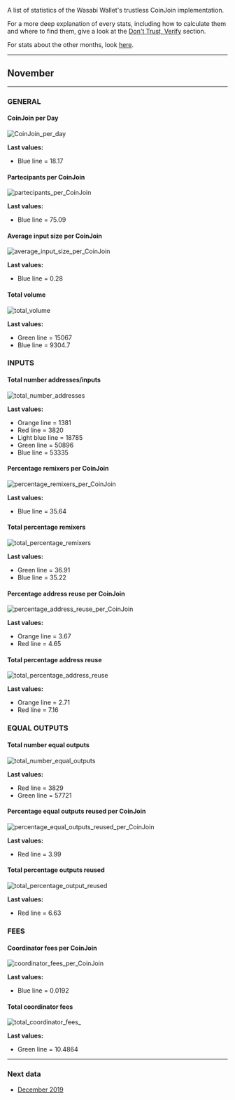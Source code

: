 A list of statistics of the Wasabi Wallet's trustless CoinJoin implementation.

For a more deep explanation of every stats, including how to calculate them and where to find them, give a look at the [Don't Trust, Verify](/Dont_Trust_Verify.md) section. 

For stats about the other months, look [here](/months_list.md).

---

## November

---

### GENERAL

#### CoinJoin per Day
![CoinJoin_per_day](CoinJoin_per_day.png)

**Last values:**

* Blue line = 18.17

#### Partecipants per CoinJoin
![partecipants_per_CoinJoin](partecipants_per_CoinJoin.png)

**Last values:**

* Blue line = 75.09

#### Average input size per CoinJoin
![average_input_size_per_CoinJoin](average_input_size_per_CoinJoin.png)

**Last values:**

* Blue line = 0.28

#### Total volume
![total_volume](total_volume.png)

**Last values:**

* Green line = 15067
* Blue line = 9304.7

### INPUTS

#### Total number addresses/inputs
![total_number_addresses](total_number_addresses.png)

**Last values:**

* Orange line = 1381
* Red line = 3820
* Light blue line = 18785
* Green line = 50896
* Blue line = 53335

#### Percentage remixers per CoinJoin
![percentage_remixers_per_CoinJoin](percentage_remixers_per_CoinJoin.png)

**Last values:**

* Blue line = 35.64

#### Total percentage remixers
![total_percentage_remixers](total_percentage_remixers.png)

**Last values:**

* Green line = 36.91
* Blue line = 35.22

#### Percentage address reuse per CoinJoin
![percentage_address_reuse_per_CoinJoin](percentage_address_reuse_per_CoinJoin.png)

**Last values:**

* Orange line = 3.67
* Red line = 4.65

#### Total percentage address reuse
![total_percentage_address_reuse](total_percentage_address_reuse.png)

**Last values:**

* Orange line = 2.71
* Red line = 7.16

### EQUAL OUTPUTS

#### Total number equal outputs
![total_number_equal_outputs](total_number_equal_outputs_reused.png)

**Last values:**

* Red line = 3829
* Green line = 57721

#### Percentage equal outputs reused per CoinJoin
![percentage_equal_outputs_reused_per_CoinJoin](percentage_equal_outputs_reused_per_CoinJoin.png)

**Last values:**

* Red line = 3.99

#### Total percentage outputs reused
![total_percentage_output_reused](total_percentage_equal_outputs_reused.png)

**Last values:**

* Red line = 6.63

### FEES

#### Coordinator fees per CoinJoin
![coordinator_fees_per_CoinJoin](coordinator_fees_per_CoinJoin.png)

**Last values:**

* Blue line = 0.0192

#### Total coordinator fees
![total_coordinator_fees_](total_coordinator_fees.png)

**Last values:**

* Green line = 10.4864

---

### Next data

* [December 2019](/2019/December/README.md)

